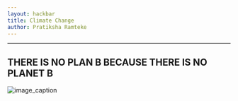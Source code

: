 ```yaml
---
layout: hackbar
title: Climate Change
author: Pratiksha Ramteke
---
```


<!-- Your MESSAGE on open source-->

---

## THERE IS NO PLAN B BECAUSE THERE IS NO PLANET B

![image_caption]({{site.baseurl}}/assets/images/pratiksha_ramteke.jpg)